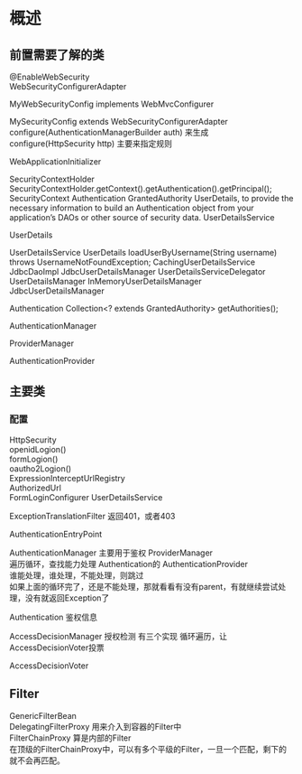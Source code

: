 # 概述

## 前置需要了解的类

@EnableWebSecurity  
WebSecurityConfigurerAdapter

MyWebSecurityConfig implements WebMvcConfigurer

MySecurityConfig extends WebSecurityConfigurerAdapter
  configure(AuthenticationManagerBuilder auth)  来生成
  configure(HttpSecurity http)  主要来指定规则

WebApplicationInitializer

SecurityContextHolder 
  SecurityContextHolder.getContext().getAuthentication().getPrincipal();
  SecurityContext
  Authentication
  GrantedAuthority
  UserDetails, to provide the necessary information to build an Authentication object from your application’s DAOs or other source of security data.
  UserDetailsService
  
UserDetails

UserDetailsService
  UserDetails loadUserByUsername(String username) throws UsernameNotFoundException;
  CachingUserDetailsService
  JdbcDaoImpl
    JdbcUserDetailsManager
  UserDetailsServiceDelegator
  UserDetailsManager
    InMemoryUserDetailsManager
    JdbcUserDetailsManager

Authentication
  Collection<? extends GrantedAuthority> getAuthorities();

AuthenticationManager

ProviderManager

AuthenticationProvider

## 主要类

### 配置

HttpSecurity  
  openidLogion()  
  formLogion()  
  oautho2Logion()  
ExpressionInterceptUrlRegistry  
AuthorizedUrl  
FormLoginConfigurer
UserDetailsService

ExceptionTranslationFilter
  返回401，或者403

AuthenticationEntryPoint

AuthenticationManager  主要用于鉴权
  ProviderManager  
    遍历循环，查找能力处理 Authentication的 AuthenticationProvider  
    谁能处理，谁处理，不能处理，则跳过  
    如果上面的循环完了，还是不能处理，那就看看有没有parent，有就继续尝试处理，没有就返回Exception了  

Authentication  鉴权信息

AccessDecisionManager 授权检测
  有三个实现
    循环遍历，让AccessDecisionVoter投票

AccessDecisionVoter

## Filter

GenericFilterBean  
  DelegatingFilterProxy 用来介入到容器的Filter中  
    FilterChainProxy 算是内部的Filter  
      在顶级的FilterChainProxy中，可以有多个平级的Filter，一旦一个匹配，剩下的就不会再匹配。


